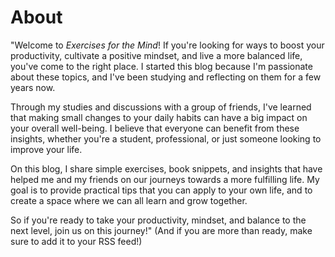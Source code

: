 # About

"Welcome to  _Exercises for the Mind_! If you're looking for ways to boost your productivity, cultivate a positive mindset, and live a more balanced life, you've come to the right place. I started this blog because I'm passionate about these topics, and I've been studying and reflecting on them for a few years now.

Through my studies and discussions with a group of friends, I've learned that making small changes to your daily habits can have a big impact on your overall well-being. I believe that everyone can benefit from these insights, whether you're a student, professional, or just someone looking to improve your life.

On this blog, I share simple exercises, book snippets, and insights that have helped me and my friends on our journeys towards a more fulfilling life. My goal is to provide practical tips that you can apply to your own life, and to create a space where we can all learn and grow together.

So if you're ready to take your productivity, mindset, and balance to the next level, join us on this journey!" (And if you are more than ready, make sure to add it to your RSS feed!)
